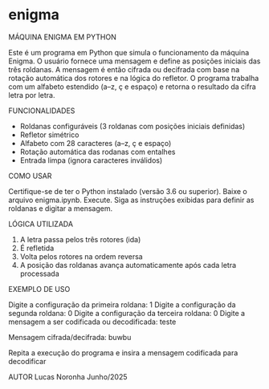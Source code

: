 # enigma
MÁQUINA ENIGMA EM PYTHON

Este é um programa em Python que simula o funcionamento da máquina Enigma. O usuário fornece uma mensagem e define as posições iniciais das três roldanas. A mensagem é então cifrada ou decifrada com base na rotação automática dos rotores e na lógica do refletor. O programa trabalha com um alfabeto estendido (a–z, ç e espaço) e retorna o resultado da cifra letra por letra.

FUNCIONALIDADES

- Roldanas configuráveis (3 roldanas com posições iniciais definidas)
- Refletor simétrico
- Alfabeto com 28 caracteres (a–z, ç e espaço)
- Rotação automática das rodanas com entalhes
- Entrada limpa (ignora caracteres inválidos)

COMO USAR

Certifique-se de ter o Python instalado (versão 3.6 ou superior).
Baixe o arquivo enigma.ipynb.
Execute.
Siga as instruções exibidas para definir as roldanas e digitar a mensagem.

LÓGICA UTILIZADA

1. A letra passa pelos três rotores (ida)
2. É refletida
3. Volta pelos rotores na ordem reversa
4. A posição das roldanas avança automaticamente após cada letra processada

EXEMPLO DE USO

Digite a configuração da primeira roldana: 1
Digite a configuração da segunda roldana: 0
Digite a configuração da terceira roldana: 0
Digite a mensagem a ser codificada ou decodificada: teste

Mensagem cifrada/decifrada: buwbu

Repita a execução do programa e insira a mensagem codificada para decodificar

AUTOR Lucas Noronha
Junho/2025
